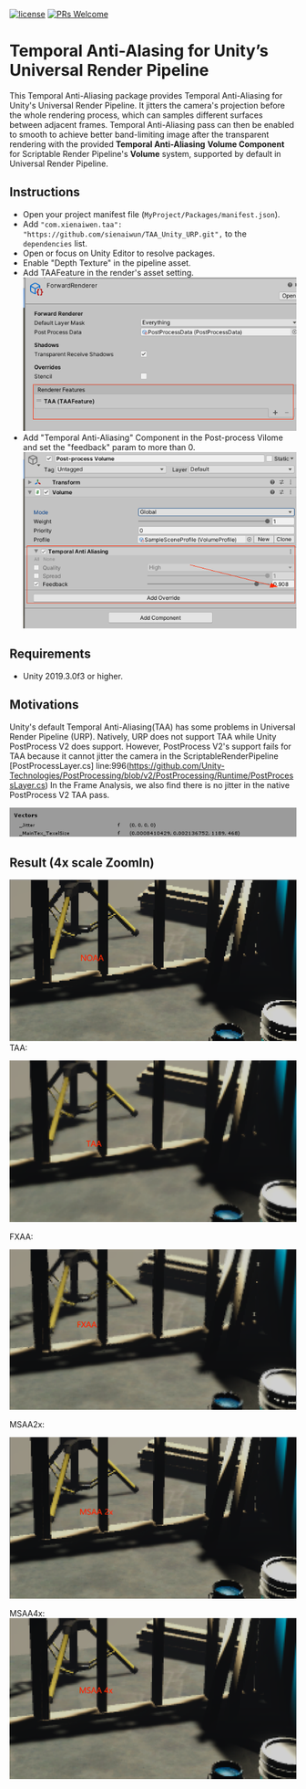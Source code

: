 [![license](http://img.shields.io/badge/license-MIT-blue.svg)](https://github.com/sienaiwun/TAA_Unity_URP/blob/master/LICENSE)
[![PRs Welcome](https://img.shields.io/badge/PRs-welcome-blue.svg)](https://github.com/sienaiwun/TAA_Unity_URP/pulls)
# Temporal Anti-Alasing for Unity’s Universal Render Pipeline

This Temporal Anti-Aliasing package provides Temporal Anti-Aliasing for Unity's Universal Render Pipeline. It jitters the camera's projection before the whole rendering process, which can samples different surfaces between adjacent frames. Temporal Anti-Aliasing pass can then be enabled to smooth  to achieve better band-limiting image after the transparent rendering with the provided **Temporal Anti-Aliasing** **Volume Component** for Scriptable Render Pipeline's **Volume** system, supported by default in Universal Render Pipeline.

## Instructions
- Open your project manifest file (`MyProject/Packages/manifest.json`).
- Add `"com.xienaiwen.taa": "https://github.com/sienaiwun/TAA_Unity_URP.git",` to the `dependencies` list.
- Open or focus on Unity Editor to resolve packages.
- Enable "Depth Texture" in the pipeline asset.
- Add TAAFeature in the render's asset setting.
![Add_Features.png](https://github.com/sienaiwun/publicImgs/blob/master/imgs/TAA/Add_Features.png?raw=true)
- Add "Temporal Anti-Aliasing" Component in the Post-process Vilome and set the "feedback" param to more than 0.
![Post-process%20Volumn.png](https://github.com/sienaiwun/publicImgs/blob/master/imgs/TAA/Post-process%20Volumn.png?raw=true)

## Requirements
- Unity 2019.3.0f3 or higher.

## Motivations 
Unity's default Temporal Anti-Aliasing(TAA) has some problems in Universal Render Pipeline (URP). Natively, URP does not support TAA while Unity PostProcess V2 does support. However, PostProcess V2's support fails for TAA because it cannot jitter the camera in the ScriptableRenderPipeline [PostProcessLayer.cs] line:996(https://github.com/Unity-Technologies/PostProcessing/blob/v2/PostProcessing/Runtime/PostProcessLayer.cs)
In the Frame Analysis, we also find there is no jitter in the native PostProcess V2 TAA pass.

![TAA_PP_Failed](https://github.com/sienaiwun/publicImgs/blob/master/imgs/TAA/TAA_PP_Failed.png?raw=true)

## Result (4x scale ZoomIn)
![NOAA.png](https://github.com/sienaiwun/publicImgs/blob/master/imgs/TAA/NOAA.png?raw=true)
TAA:

![TAA.png](https://github.com/sienaiwun/publicImgs/blob/master/imgs/TAA/TAA.png?raw=true)

FXAA:

![FXAA.png](https://github.com/sienaiwun/publicImgs/blob/master/imgs/TAA/FXAA.png?raw=true)

MSAA2x:

![MSAA2x.png](https://github.com/sienaiwun/publicImgs/blob/master/imgs/TAA/MSAA2x.png?raw=true)

MSAA4x:
![MSAA4x.png](https://github.com/sienaiwun/publicImgs/blob/master/imgs/TAA/MSAA4x.png?raw=true)
